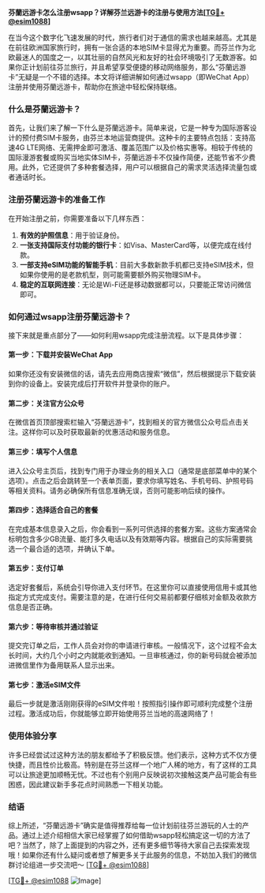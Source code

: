 **芬蘭远游卡怎么注册wsapp？详解芬兰远游卡的注册与使用方法[[TG💪+ @esim1088](https://t.me/s/esim1088)]**

在当今这个数字化飞速发展的时代，旅行者们对于通信的需求也越来越高。尤其是在前往欧洲国家旅行时，拥有一张合适的本地SIM卡显得尤为重要。而芬兰作为北欧最迷人的国度之一，以其壮丽的自然风光和友好的社会环境吸引了无数游客。如果你正计划前往芬兰旅行，并且希望享受便捷的移动网络服务，那么“芬蘭远游卡”无疑是一个不错的选择。本文将详细讲解如何通过wsapp（即WeChat App）注册并使用芬蘭远游卡，帮助你在旅途中轻松保持联络。

### 什么是芬蘭远游卡？

首先，让我们来了解一下什么是芬蘭远游卡。简单来说，它是一种专为国际游客设计的预付费SIM卡服务，由芬兰本地运营商提供。这种卡的主要特点包括：支持高速4G LTE网络、无需押金即可激活、覆盖范围广以及价格实惠等。相较于传统的国际漫游套餐或购买当地实体SIM卡，芬蘭远游卡不仅操作简便，还能节省不少费用。此外，它还提供了多种套餐选择，用户可以根据自己的需求灵活选择流量包或者通话时长。

### 注册芬蘭远游卡的准备工作

在开始注册之前，你需要准备以下几样东西：
1. **有效的护照信息**：用于验证身份。
2. **一张支持国际支付功能的银行卡**：如Visa、MasterCard等，以便完成在线付款。
3. **一部支持eSIM功能的智能手机**：目前大多数新款手机都已支持eSIM技术，但如果你使用的是老款机型，则可能需要额外购买物理SIM卡。
4. **稳定的互联网连接**：无论是Wi-Fi还是移动数据都可以，只要能正常访问微信即可。

### 如何通过wsapp注册芬蘭远游卡？

接下来就是重点部分了——如何利用wsapp完成注册流程。以下是具体步骤：

#### 第一步：下载并安装WeChat App
如果你还没有安装微信的话，请先去应用商店搜索“微信”，然后根据提示下载安装到你的设备上。安装完成后打开软件并登录你的账户。

#### 第二步：关注官方公众号
在微信首页顶部搜索栏输入“芬蘭远游卡”，找到相关的官方微信公众号后点击关注。这样你可以及时获取最新的优惠活动和服务信息。

#### 第三步：填写个人信息
进入公众号主页后，找到专门用于办理业务的相关入口（通常是底部菜单中的某个选项）。点击之后会跳转至一个表单页面，要求你填写姓名、手机号码、护照号码等相关资料。请务必确保所有信息准确无误，否则可能影响后续的操作。

#### 第四步：选择适合自己的套餐
在完成基本信息录入之后，你会看到一系列可供选择的套餐方案。这些方案通常会标明包含多少GB流量、能打多久电话以及有效期等内容。根据自己的实际需要挑选一个最合适的选项，并确认下单。

#### 第五步：支付订单
选定好套餐后，系统会引导你进入支付环节。在这里你可以直接使用信用卡或其他指定方式完成支付。需要注意的是，在进行任何交易前都要仔细核对金额及收款方信息是否正确。

#### 第六步：等待审核并通过验证
提交完订单之后，工作人员会对你的申请进行审核。一般情况下，这个过程不会太长时间，大约几个小时之内就能收到通知。一旦审核通过，你的新号码就会被添加进微信里作为备用联系人显示出来。

#### 第七步：激活eSIM文件
最后一步就是激活刚刚获得的eSIM文件啦！按照指引操作即可顺利完成整个注册过程。激活成功后，你就能够立即开始使用芬兰当地的高速网络了！

### 使用体验分享

许多已经尝试过这种方法的朋友都给予了积极反馈。他们表示，这种方式不仅方便快捷，而且性价比极高。特别是在芬兰这样一个地广人稀的地方，有了这样的工具可以让旅途更加顺畅无忧。不过也有个别用户反映说初次接触这类产品可能会有些困惑，因此建议新手多花点时间熟悉一下相关功能。

### 结语

综上所述，“芬蘭远游卡”确实是值得推荐给每一位计划前往芬兰游玩的人士的产品。通过上述介绍相信大家已经掌握了如何借助wsapp轻松搞定这一切的方法了吧？当然了，除了上面提到的内容之外，还有更多细节等待大家自己去探索发现哦！如果你还有什么疑问或者想了解更多关于此服务的信息，不妨加入我们的微信群讨论组进一步交流吧～ [[TG💪+ @esim1088](https://t.me/s/esim1088)]

[[TG💪+ @esim1088](https://t.me/s/esim1088) ![Image](https://i.postimg.cc/4NQfJmqS/Snipaste-2025-05-13-00-14-12.png)]